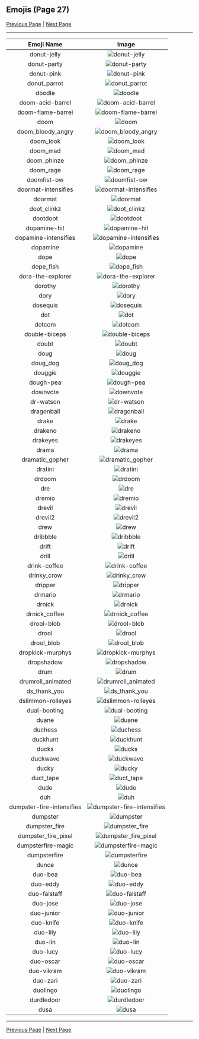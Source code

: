 
## Emojis (Page 27)

[Previous Page](/docs/hc/page-d-0026.md)
  | [Next Page](/docs/hc/page-d-0028.md)

<hr />

|Emoji Name|Image|
| :-: | :-: |
|donut-jelly| ![donut-jelly](/emojis/hc/donut-jelly.png)|
|donut-party| ![donut-party](/emojis/hc/donut-party.gif)|
|donut-pink| ![donut-pink](/emojis/hc/donut-pink.png)|
|donut_parrot| ![donut_parrot](/emojis/hc/donut_parrot.gif)|
|doodle| ![doodle](/emojis/hc/doodle.png)|
|doom-acid-barrel| ![doom-acid-barrel](/emojis/hc/doom-acid-barrel.gif)|
|doom-flame-barrel| ![doom-flame-barrel](/emojis/hc/doom-flame-barrel.gif)|
|doom| ![doom](/emojis/hc/doom.png)|
|doom_bloody_angry| ![doom_bloody_angry](/emojis/hc/doom_bloody_angry.png)|
|doom_look| ![doom_look](/emojis/hc/doom_look.gif)|
|doom_mad| ![doom_mad](/emojis/hc/doom_mad.gif)|
|doom_phinze| ![doom_phinze](/emojis/hc/doom_phinze.jpg)|
|doom_rage| ![doom_rage](/emojis/hc/doom_rage.gif)|
|doomfist-ow| ![doomfist-ow](/emojis/hc/doomfist-ow.png)|
|doormat-intensifies| ![doormat-intensifies](/emojis/hc/doormat-intensifies.gif)|
|doormat| ![doormat](/emojis/hc/doormat.png)|
|doot_clinkz| ![doot_clinkz](/emojis/hc/doot_clinkz.gif)|
|dootdoot| ![dootdoot](/emojis/hc/dootdoot.png)|
|dopamine-hit| ![dopamine-hit](/emojis/hc/dopamine-hit.gif)|
|dopamine-intensifies| ![dopamine-intensifies](/emojis/hc/dopamine-intensifies.gif)|
|dopamine| ![dopamine](/emojis/hc/dopamine.png)|
|dope| ![dope](/emojis/hc/dope.png)|
|dope_fish| ![dope_fish](/emojis/hc/dope_fish.gif)|
|dora-the-explorer| ![dora-the-explorer](/emojis/hc/dora-the-explorer.png)|
|dorothy| ![dorothy](/emojis/hc/dorothy.jpg)|
|dory| ![dory](/emojis/hc/dory.png)|
|dosequis| ![dosequis](/emojis/hc/dosequis.png)|
|dot| ![dot](/emojis/hc/dot.png)|
|dotcom| ![dotcom](/emojis/hc/dotcom.png)|
|double-biceps| ![double-biceps](/emojis/hc/double-biceps.png)|
|doubt| ![doubt](/emojis/hc/doubt.png)|
|doug| ![doug](/emojis/hc/doug.png)|
|doug_dog| ![doug_dog](/emojis/hc/doug_dog.gif)|
|douggie| ![douggie](/emojis/hc/douggie.png)|
|dough-pea| ![dough-pea](/emojis/hc/dough-pea.png)|
|downvote| ![downvote](/emojis/hc/downvote.png)|
|dr-watson| ![dr-watson](/emojis/hc/dr-watson.png)|
|dragonball| ![dragonball](/emojis/hc/dragonball.jpg)|
|drake| ![drake](/emojis/hc/drake.png)|
|drakeno| ![drakeno](/emojis/hc/drakeno.png)|
|drakeyes| ![drakeyes](/emojis/hc/drakeyes.png)|
|drama| ![drama](/emojis/hc/drama.png)|
|dramatic_gopher| ![dramatic_gopher](/emojis/hc/dramatic_gopher.gif)|
|dratini| ![dratini](/emojis/hc/dratini.png)|
|drdoom| ![drdoom](/emojis/hc/drdoom.png)|
|dre| ![dre](/emojis/hc/dre.jpg)|
|dremio| ![dremio](/emojis/hc/dremio.jpg)|
|drevil| ![drevil](/emojis/hc/drevil.png)|
|drevil2| ![drevil2](/emojis/hc/drevil2.jpg)|
|drew| ![drew](/emojis/hc/drew.jpg)|
|dribbble| ![dribbble](/emojis/hc/dribbble.gif)|
|drift| ![drift](/emojis/hc/drift.png)|
|drill| ![drill](/emojis/hc/drill.png)|
|drink-coffee| ![drink-coffee](/emojis/hc/drink-coffee.gif)|
|drinky_crow| ![drinky_crow](/emojis/hc/drinky_crow.png)|
|dripper| ![dripper](/emojis/hc/dripper.jpg)|
|drmario| ![drmario](/emojis/hc/drmario.png)|
|drnick| ![drnick](/emojis/hc/drnick.png)|
|drnick_coffee| ![drnick_coffee](/emojis/hc/drnick_coffee.png)|
|drool-blob| ![drool-blob](/emojis/hc/drool-blob.gif)|
|drool| ![drool](/emojis/hc/drool.png)|
|drool_blob| ![drool_blob](/emojis/hc/drool_blob.png)|
|dropkick-murphys| ![dropkick-murphys](/emojis/hc/dropkick-murphys.jpg)|
|dropshadow| ![dropshadow](/emojis/hc/dropshadow.png)|
|drum| ![drum](/emojis/hc/drum.png)|
|drumroll_animated| ![drumroll_animated](/emojis/hc/drumroll_animated.gif)|
|ds_thank_you| ![ds_thank_you](/emojis/hc/ds_thank_you.png)|
|dslimmon-rolleyes| ![dslimmon-rolleyes](/emojis/hc/dslimmon-rolleyes.gif)|
|dual-booting| ![dual-booting](/emojis/hc/dual-booting.png)|
|duane| ![duane](/emojis/hc/duane.gif)|
|duchess| ![duchess](/emojis/hc/duchess.jpg)|
|duckhunt| ![duckhunt](/emojis/hc/duckhunt.gif)|
|ducks| ![ducks](/emojis/hc/ducks.png)|
|duckwave| ![duckwave](/emojis/hc/duckwave.gif)|
|ducky| ![ducky](/emojis/hc/ducky.png)|
|duct_tape| ![duct_tape](/emojis/hc/duct_tape.png)|
|dude| ![dude](/emojis/hc/dude.png)|
|duh| ![duh](/emojis/hc/duh.jpg)|
|dumpster-fire-intensifies| ![dumpster-fire-intensifies](/emojis/hc/dumpster-fire-intensifies.gif)|
|dumpster| ![dumpster](/emojis/hc/dumpster.png)|
|dumpster_fire| ![dumpster_fire](/emojis/hc/dumpster_fire.png)|
|dumpster_fire_pixel| ![dumpster_fire_pixel](/emojis/hc/dumpster_fire_pixel.gif)|
|dumpsterfire-magic| ![dumpsterfire-magic](/emojis/hc/dumpsterfire-magic.gif)|
|dumpsterfire| ![dumpsterfire](/emojis/hc/dumpsterfire.gif)|
|dunce| ![dunce](/emojis/hc/dunce.gif)|
|duo-bea| ![duo-bea](/emojis/hc/duo-bea.png)|
|duo-eddy| ![duo-eddy](/emojis/hc/duo-eddy.png)|
|duo-falstaff| ![duo-falstaff](/emojis/hc/duo-falstaff.png)|
|duo-jose| ![duo-jose](/emojis/hc/duo-jose.png)|
|duo-junior| ![duo-junior](/emojis/hc/duo-junior.png)|
|duo-knife| ![duo-knife](/emojis/hc/duo-knife.png)|
|duo-lily| ![duo-lily](/emojis/hc/duo-lily.png)|
|duo-lin| ![duo-lin](/emojis/hc/duo-lin.png)|
|duo-lucy| ![duo-lucy](/emojis/hc/duo-lucy.png)|
|duo-oscar| ![duo-oscar](/emojis/hc/duo-oscar.png)|
|duo-vikram| ![duo-vikram](/emojis/hc/duo-vikram.png)|
|duo-zari| ![duo-zari](/emojis/hc/duo-zari.png)|
|duolingo| ![duolingo](/emojis/hc/duolingo.png)|
|durdledoor| ![durdledoor](/emojis/hc/durdledoor.jpg)|
|dusa| ![dusa](/emojis/hc/dusa.png)|

<hr/>

[Previous Page](/docs/hc/page-d-0026.md)
  | [Next Page](/docs/hc/page-d-0028.md)